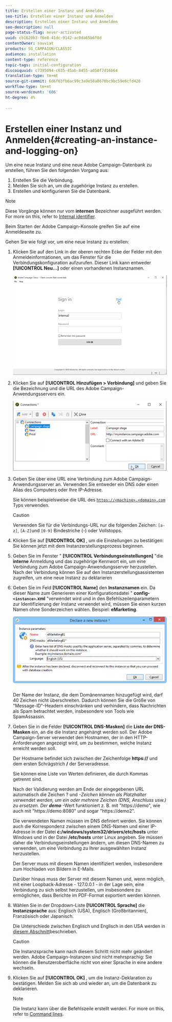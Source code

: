 ```yaml
---
title: Erstellen einer Instanz und Anmelden
seo-title: Erstellen einer Instanz und Anmelden
description: Erstellen einer Instanz und Anmelden
seo-description: null
page-status-flag: never-activated
uuid: cb1620b3-f6e8-41dc-9142-ac0da65b6f8d
contentOwner: sauviat
products: SG_CAMPAIGN/CLASSIC
audience: installation
content-type: reference
topic-tags: initial-configuration
discoiquuid: c7395094-c635-45ab-8455-a050f7d16b64
translation-type: tm+mt
source-git-commit: 6d6f63fb6ac99c3a9e58a8670bc9bc59e6cfd420
workflow-type: tm+mt
source-wordcount: '606'
ht-degree: 4%

---
```



# Erstellen einer Instanz und Anmelden{#creating-an-instance-and-logging-on}

Um eine neue Instanz und eine neue Adobe Campaign-Datenbank zu erstellen, führen Sie den folgenden Vorgang aus:

1. Erstellen Sie die Verbindung.
1. Melden Sie sich an, um die zugehörige Instanz zu erstellen.
1. Erstellen und konfigurieren Sie die Datenbank.

>[!NOTE]
>
>Diese Vorgänge können nur vom **internen** Bezeichner ausgeführt werden. For more on this, refer to [Internal identifier](../../installation/using/campaign-server-configuration.md#internal-identifier).

Beim Starten der Adobe Campaign-Konsole greifen Sie auf eine Anmeldeseite zu.

Gehen Sie wie folgt vor, um eine neue Instanz zu erstellen:

1. Klicken Sie auf den Link in der oberen rechten Ecke der Felder mit den Anmeldeinformationen, um das Fenster für die Verbindungskonfiguration aufzurufen. Dieser Link kann entweder **[!UICONTROL Neu...]** oder einen vorhandenen Instanznamen.

   ![](assets/s_ncs_install_define_connection_01.png)

1. Klicken Sie auf **[!UICONTROL Hinzufügen > Verbindung]** und geben Sie die Bezeichnung und die URL des Adobe Campaign-Anwendungsservers ein.

   ![](assets/s_ncs_install_define_connection_02.png)

1. Geben Sie über eine URL eine Verbindung zum Adobe Campaign-Anwendungsserver an. Verwenden Sie entweder ein DNS oder einen Alias des Computers oder Ihre IP-Adresse.

   Sie können beispielsweise die URL des [`https://<machine>.<domain>.com`](https://myserver.adobe.com) Typs verwenden.

   >[!CAUTION]
   >
   >Verwenden Sie für die Verbindungs-URL nur die folgenden Zeichen: `[a-z]`, `[A-Z]`und `[0-9]` Bindestriche (-) oder Vollstopps.

1. Klicken Sie auf **[!UICONTROL OK]** , um die Einstellungen zu bestätigen: Sie können jetzt mit dem Instanzerstellungsprozess beginnen.
1. Geben Sie im Fenster &quot; **[!UICONTROL Verbindungseinstellungen]** &quot;die **interne** Anmeldung und das zugehörige Kennwort ein, um eine Verbindung zum Adobe Campaign-Anwendungsserver herzustellen. Nach der Verbindung können Sie auf den Instanzerstellungsassistenten zugreifen, um eine neue Instanz zu deklarieren
1. Geben Sie im Feld **[!UICONTROL Name]** den **Instanznamen** ein. Da dieser Name zum Generieren einer Konfigurationsdatei &quot; **config-`<instance>`.xml** &quot;verwendet wird und in den Befehlszeilenparametern zur Identifizierung der Instanz verwendet wird, müssen Sie einen kurzen Namen ohne Sonderzeichen wählen. Beispiel: **eMarketing**.

   ![](assets/s_ncs_install_create_instance.png)

   Der Name der Instanz, die dem Domänennamen hinzugefügt wird, darf 40 Zeichen nicht überschreiten. Dadurch können Sie die Größe von &quot;Message-ID&quot;-Headern einschränken und verhindern, dass Nachrichten als Spam betrachtet werden, insbesondere von Tools wie SpamAssassin.

1. Geben Sie in die Felder **[!UICONTROL DNS-Masken]** die **Liste der DNS-Masken** ein, an die die Instanz angehängt werden soll. Der Adobe Campaign-Server verwendet den Hostnamen, der in den HTTP-Anforderungen angezeigt wird, um zu bestimmen, welche Instanz erreicht werden soll.

   Der Hostname befindet sich zwischen der Zeichenfolge **https://** und dem ersten Schrägstrich **/** der Serveradresse.

   Sie können eine Liste von Werten definieren, die durch Kommas getrennt sind.

   Nach der Validierung werden am Ende der eingegebenen URL automatisch die Zeichen ? und *-Zeichen können als Platzhalter verwendet werden, um ein oder mehrere Zeichen (DNS, Anschluss usw.) zu ersetzen. Der **demo*** -Wert funktioniert z. B. mit &quot;https://demo&quot;, wie auch mit &quot;https://demo:8080&quot; und sogar &quot;https://demo2&quot;.

   Die verwendeten Namen müssen im DNS definiert werden. Sie können auch die Korrespondenz zwischen einem DNS-Namen und einer IP-Adresse in der Datei **c:/windows/system32/drivers/etc/hosts** unter Windows und in der Datei **/etc/hosts** unter Linux angeben. Sie müssen daher die Verbindungseinstellungen ändern, um diesen DNS-Namen zu verwenden, um eine Verbindung zu Ihrer ausgewählten Instanz herzustellen.

   Der Server muss mit diesem Namen identifiziert werden, insbesondere zum Hochladen von Bildern in E-Mails.

   Darüber hinaus muss der Server mit diesem Namen und, wenn möglich, mit einer Loopback-Adresse - 127.0.0.1 - in der Lage sein, eine Verbindung zu sich selbst herzustellen, um insbesondere zu ermöglichen, dass Berichte im PDF-Format exportiert werden können.

1. Wählen Sie in der Dropdown-Liste **[!UICONTROL Sprache]** die **Instanzsprache** aus: Englisch (USA), Englisch (Großbritannien), Französisch oder Japanisch.

   Die Unterschiede zwischen Englisch und Englisch in den USA werden in [diesem Abschnitt](../../platform/using/adobe-campaign-workspace.md#date-and-time)beschrieben.

   >[!CAUTION]
   >
   >Die Instanzsprache kann nach diesem Schritt nicht mehr geändert werden. Adobe Campaign-Instanzen sind nicht mehrsprachig: Sie können die Benutzeroberfläche nicht von einer Sprache in eine andere wechseln.

1. Klicken Sie auf **[!UICONTROL OK]** , um die Instanz-Deklaration zu bestätigen. Melden Sie sich ab und wieder an, um die Datenbank zu deklarieren.

   >[!NOTE]
   >
   >Die Instanz kann über die Befehlszeile erstellt werden. For more on this, refer to [Command lines](../../installation/using/command-lines.md).

